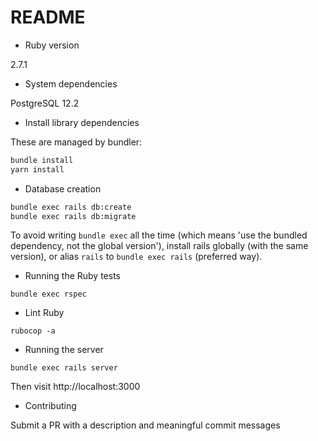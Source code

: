 # README

* Ruby version

2.7.1

* System dependencies

PostgreSQL 12.2

* Install library dependencies

These are managed by bundler:

```bash
bundle install
yarn install
```

* Database creation

```bash
bundle exec rails db:create
bundle exec rails db:migrate
```

To avoid writing `bundle exec` all the time (which means 'use the bundled dependency, not the global version'), install rails globally (with the same version), or alias `rails` to `bundle exec rails` (preferred way).

* Running the Ruby tests

```
bundle exec rspec
```

* Lint Ruby

```
rubocop -a
```

* Running the server

```
bundle exec rails server
```

Then visit http://localhost:3000

* Contributing

Submit a PR with a description and meaningful commit messages
